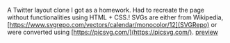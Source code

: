 A Twitter layout clone I got as a homework. Had to recreate the page without functionalities using HTML + CSS.!
SVGs are either from Wikipedia, [https://www.svgrepo.com/vectors/calendar/monocolor/12](SVGRepo) or were converted using [https://picsvg.com/](https://picsvg.com/).
[preview](https://github.com/NinthBurn/TwitterLayoutClone/assets/44284307/187cc545-6149-42ce-8de7-d569b75264d0)
